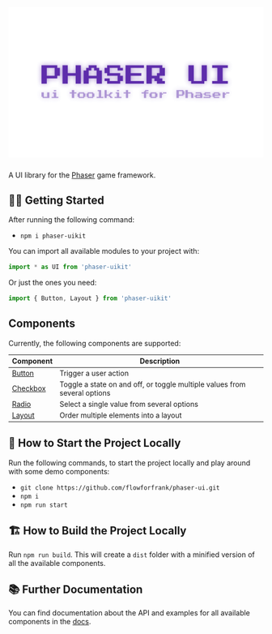 <h1 align="center">
    <img alt="UI library for Phaser" src="src/assets/phaser-ui.png" />
</h1>

A UI library for the [Phaser](https://phaser.io/) game framework.

## 🏃‍♂️ Getting Started

After running the following command:

- `npm i phaser-uikit`

You can import all available modules to your project with:

```javascript
import * as UI from 'phaser-uikit'
```

Or just the ones you need:

```javascript
import { Button, Layout } from 'phaser-uikit'
```

## Components

Currently, the following components are supported:

| Component | Description |
| --------- | ----------- |
| [Button](docs/examples/button.md)     | Trigger a user action |
| [Checkbox](docs/examples/checkbox.md) | Toggle a state on and off, or toggle multiple values from several options |
| [Radio](docs/examples/radio.md)       | Select a single value from several options |
| [Layout](docs/examples/layout.md)     | Order multiple elements into a layout |

## 🚀 How to Start the Project Locally

Run the following commands, to start the project locally and play around with some demo components:

- `git clone https://github.com/flowforfrank/phaser-ui.git`
- `npm i`
- `npm run start`

## 🏗️ How to Build the Project Locally

Run `npm run build`. This will create a `dist` folder with a minified version of all the available components.

## 📚 Further Documentation

You can find documentation about the API and examples for all available components in the [docs](/docs/examples).